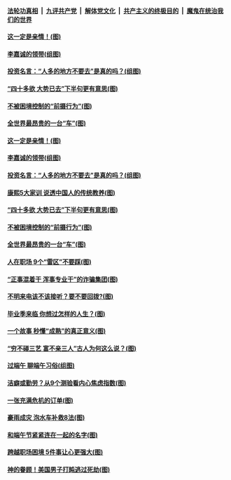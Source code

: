 ####  [法轮功真相](../../../../basic/blob/master/README.md?t=06281502) &nbsp;|&nbsp; [九评共产党](../../../../9ping.md/blob/master/README.md?t=06281502) &nbsp;|&nbsp; [解体党文化](../../../../jtdwh.md/blob/master/README.md?t=06281502)  &nbsp;|&nbsp; [共产主义的终极目的](../../../../gczydzjmd.md/blob/master/README.md?t=06281502) &nbsp;|&nbsp; [魔鬼在统治我们的世界](../../../../mgztzwmdsj.md/blob/master/README.md?t=06281502) 

#### [这一定是亲情！(图)](../pages/p8/937905.md?t=06281502) 

#### [李嘉诚的领带(组图)](../pages/p8/937484.md?t=06281502) 

#### [投资名言：“人多的地方不要去”是真的吗？(组图)](../pages/p8/937855.md?t=06281502) 

#### [“四十多欲 大势已去”下半句更有意思(图)](../pages/p8/937811.md?t=06281502) 

#### [不被困境控制的“前摄行为”(图)](../pages/p8/937145.md?t=06281502) 

#### [全世界最昂贵的一台“车”(图)](../pages/p8/937477.md?t=06281502) 

#### [这一定是亲情！(图)](../pages/p8/937905.md?t=06281502) 

#### [李嘉诚的领带(组图)](../pages/p8/937484.md?t=06281502) 

#### [投资名言：“人多的地方不要去”是真的吗？(组图)](../pages/p8/937855.md?t=06281502) 

#### [康熙5大家训 说透中国人的传统教养(图)](../pages/p8/937696.md?t=06281502) 

#### [“四十多欲 大势已去”下半句更有意思(图)](../pages/p8/937811.md?t=06281502) 

#### [不被困境控制的“前摄行为”(图)](../pages/p8/937145.md?t=06281502) 

#### [全世界最昂贵的一台“车”(图)](../pages/p8/937477.md?t=06281502) 

#### [人在职场 9个“雷区”不要踩(图)](../pages/p8/937766.md?t=06281502) 

#### [“正事混着干 浑事专业干”的诈骗集团(图)](../pages/p8/937732.md?t=06281502) 

#### [不明来电该不该接听？要不要回拨?(图)](../pages/p8/936929.md?t=06281502) 

#### [毕业季来临 你想过怎样的人生？(图)](../pages/p8/937661.md?t=06281502) 

#### [一个故事 秒懂“成熟”的真正意义(图)](../pages/p8/936405.md?t=06281502) 

#### [“穷不碰三艺 富不亲三人”古人为何这么说？(图)](../pages/p8/937602.md?t=06281502) 

#### [过端午 聊端午习俗(组图)](../pages/p8/937246.md?t=06281502) 

#### [洁癖或勤劳？从9个测验看内心焦虑指数(图)](../pages/p8/937558.md?t=06281502) 

#### [一张充满危机的订单(图)](../pages/p8/936981.md?t=06281502) 

#### [豪雨成灾 泡水车补救8法(图)](../pages/p8/937526.md?t=06281502) 

#### [和端午节紧紧连在一起的名字(图)](../pages/p8/937448.md?t=06281502) 

#### [跨越职场困境 5件事让心更强大(图)](../pages/p8/937375.md?t=06281502) 

#### [神的眷顾！美国男子打盹逃过死劫(图)](../pages/p8/936985.md?t=06281502) 

